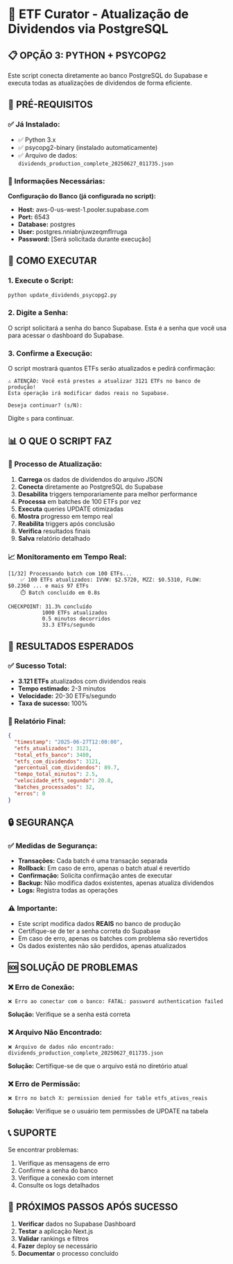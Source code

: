 # 🚀 ETF Curator - Atualização de Dividendos via PostgreSQL

## 📋 OPÇÃO 3: PYTHON + PSYCOPG2

Este script conecta diretamente ao banco PostgreSQL do Supabase e executa todas as atualizações de dividendos de forma eficiente.

## 🔧 PRÉ-REQUISITOS

### ✅ Já Instalado:
- ✅ Python 3.x
- ✅ psycopg2-binary (instalado automaticamente)
- ✅ Arquivo de dados: `dividends_production_complete_20250627_011735.json`

### 🔑 Informações Necessárias:

**Configuração do Banco (já configurada no script):**
- **Host:** aws-0-us-west-1.pooler.supabase.com
- **Port:** 6543
- **Database:** postgres
- **User:** postgres.nniabnjuwzeqmflrruga
- **Password:** [Será solicitada durante execução]

## 🚀 COMO EXECUTAR

### 1. Execute o Script:
```bash
python update_dividends_psycopg2.py
```

### 2. Digite a Senha:
O script solicitará a senha do banco Supabase. Esta é a senha que você usa para acessar o dashboard do Supabase.

### 3. Confirme a Execução:
O script mostrará quantos ETFs serão atualizados e pedirá confirmação:
```
⚠️ ATENÇÃO: Você está prestes a atualizar 3121 ETFs no banco de produção!
Esta operação irá modificar dados reais no Supabase.

Deseja continuar? (s/N):
```

Digite `s` para continuar.

## 📊 O QUE O SCRIPT FAZ

### 🔄 Processo de Atualização:
1. **Carrega** os dados de dividendos do arquivo JSON
2. **Conecta** diretamente ao PostgreSQL do Supabase
3. **Desabilita** triggers temporariamente para melhor performance
4. **Processa** em batches de 100 ETFs por vez
5. **Executa** queries UPDATE otimizadas
6. **Mostra** progresso em tempo real
7. **Reabilita** triggers após conclusão
8. **Verifica** resultados finais
9. **Salva** relatório detalhado

### 📈 Monitoramento em Tempo Real:
```
[1/32] Processando batch com 100 ETFs...
    ✅ 100 ETFs atualizados: IVVW: $2.5720, MZZ: $0.5310, FLOW: $0.2360 ... e mais 97 ETFs
    ⏱️ Batch concluído em 0.8s

CHECKPOINT: 31.3% concluído
           1000 ETFs atualizados
           0.5 minutos decorridos
           33.3 ETFs/segundo
```

## 🎯 RESULTADOS ESPERADOS

### ✅ Sucesso Total:
- **3.121 ETFs** atualizados com dividendos reais
- **Tempo estimado:** 2-3 minutos
- **Velocidade:** 20-30 ETFs/segundo
- **Taxa de sucesso:** 100%

### 📄 Relatório Final:
```json
{
  "timestamp": "2025-06-27T12:00:00",
  "etfs_atualizados": 3121,
  "total_etfs_banco": 3480,
  "etfs_com_dividendos": 3121,
  "percentual_com_dividendos": 89.7,
  "tempo_total_minutos": 2.5,
  "velocidade_etfs_segundo": 20.8,
  "batches_processados": 32,
  "erros": 0
}
```

## 🔒 SEGURANÇA

### ✅ Medidas de Segurança:
- **Transações:** Cada batch é uma transação separada
- **Rollback:** Em caso de erro, apenas o batch atual é revertido
- **Confirmação:** Solicita confirmação antes de executar
- **Backup:** Não modifica dados existentes, apenas atualiza dividendos
- **Logs:** Registra todas as operações

### ⚠️ Importante:
- Este script modifica dados **REAIS** no banco de produção
- Certifique-se de ter a senha correta do Supabase
- Em caso de erro, apenas os batches com problema são revertidos
- Os dados existentes não são perdidos, apenas atualizados

## 🆘 SOLUÇÃO DE PROBLEMAS

### ❌ Erro de Conexão:
```
❌ Erro ao conectar com o banco: FATAL: password authentication failed
```
**Solução:** Verifique se a senha está correta

### ❌ Arquivo Não Encontrado:
```
❌ Arquivo de dados não encontrado: dividends_production_complete_20250627_011735.json
```
**Solução:** Certifique-se de que o arquivo está no diretório atual

### ❌ Erro de Permissão:
```
❌ Erro no batch X: permission denied for table etfs_ativos_reais
```
**Solução:** Verifique se o usuário tem permissões de UPDATE na tabela

## 📞 SUPORTE

Se encontrar problemas:
1. Verifique as mensagens de erro
2. Confirme a senha do banco
3. Verifique a conexão com internet
4. Consulte os logs detalhados

## 🎉 PRÓXIMOS PASSOS APÓS SUCESSO

1. **Verificar** dados no Supabase Dashboard
2. **Testar** a aplicação Next.js
3. **Validar** rankings e filtros
4. **Fazer** deploy se necessário
5. **Documentar** o processo concluído 